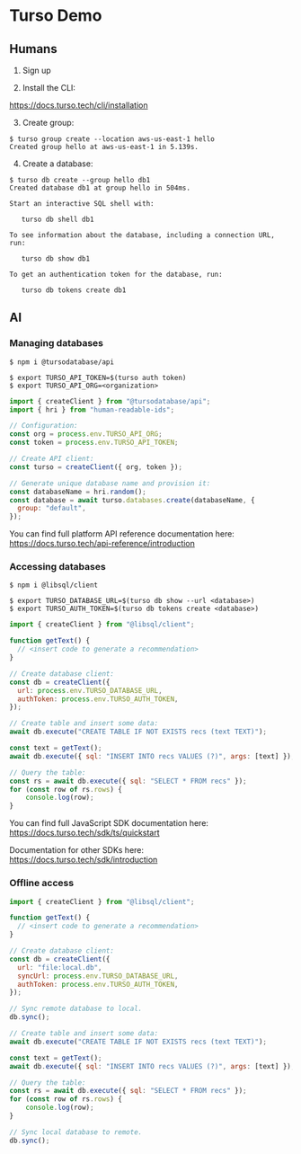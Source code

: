 # Turso Demo

## Humans

1. Sign up

2. Install the CLI:

https://docs.turso.tech/cli/installation

3. Create group:

```
$ turso group create --location aws-us-east-1 hello
Created group hello at aws-us-east-1 in 5.139s.
```

4. Create a database:

```
$ turso db create --group hello db1
Created database db1 at group hello in 504ms.

Start an interactive SQL shell with:

   turso db shell db1

To see information about the database, including a connection URL, run:

   turso db show db1

To get an authentication token for the database, run:

   turso db tokens create db1
```

## AI

### Managing databases

```console
$ npm i @tursodatabase/api
```

```console
$ export TURSO_API_TOKEN=$(turso auth token)
$ export TURSO_API_ORG=<organization>
```

```javascript
import { createClient } from "@tursodatabase/api";
import { hri } from "human-readable-ids";

// Configuration:
const org = process.env.TURSO_API_ORG;
const token = process.env.TURSO_API_TOKEN;

// Create API client:
const turso = createClient({ org, token });

// Generate unique database name and provision it:
const databaseName = hri.random();
const database = await turso.databases.create(databaseName, {
  group: "default",
});
```

You can find full platform API reference documentation here: https://docs.turso.tech/api-reference/introduction

### Accessing databases

```console
$ npm i @libsql/client
```

```console
$ export TURSO_DATABASE_URL=$(turso db show --url <database>)
$ export TURSO_AUTH_TOKEN=$(turso db tokens create <database>)
```

```javascript
import { createClient } from "@libsql/client";

function getText() {
  // <insert code to generate a recommendation>
}

// Create database client:
const db = createClient({
  url: process.env.TURSO_DATABASE_URL,
  authToken: process.env.TURSO_AUTH_TOKEN,
});

// Create table and insert some data:
await db.execute("CREATE TABLE IF NOT EXISTS recs (text TEXT)");

const text = getText();
await db.execute({ sql: "INSERT INTO recs VALUES (?)", args: [text] });

// Query the table:
const rs = await db.execute({ sql: "SELECT * FROM recs" });
for (const row of rs.rows) {
    console.log(row);
}
```

You can find full JavaScript SDK documentation here: https://docs.turso.tech/sdk/ts/quickstart

Documentation for other SDKs here: https://docs.turso.tech/sdk/introduction

### Offline access

```javascript
import { createClient } from "@libsql/client";

function getText() {
  // <insert code to generate a recommendation>
}

// Create database client:
const db = createClient({
  url: "file:local.db",
  syncUrl: process.env.TURSO_DATABASE_URL,
  authToken: process.env.TURSO_AUTH_TOKEN,
});

// Sync remote database to local.
db.sync();

// Create table and insert some data:
await db.execute("CREATE TABLE IF NOT EXISTS recs (text TEXT)");

const text = getText();
await db.execute({ sql: "INSERT INTO recs VALUES (?)", args: [text] });

// Query the table:
const rs = await db.execute({ sql: "SELECT * FROM recs" });
for (const row of rs.rows) {
    console.log(row);
}

// Sync local database to remote.
db.sync();
```
